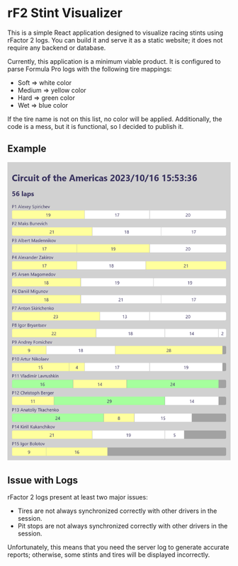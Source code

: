 # rF2 Stint Visualizer

This is a simple React application designed to visualize racing stints using rFactor 2 logs. You can build it and serve it as a static website; it does not require any backend or database.

Currently, this application is a minimum viable product. It is configured to parse Formula Pro logs with the following tire mappings:

-   Soft => white color
-   Medium => yellow color
-   Hard => green color
-   Wet => blue color

If the tire name is not on this list, no color will be applied. Additionally, the code is a mess, but it is functional, so I decided to publish it.

## Example

![rF2 Stint Visualizer: example output](example.jpg)

## Issue with Logs

rFactor 2 logs present at least two major issues:

-   Tires are not always synchronized correctly with other drivers in the session.
-   Pit stops are not always synchronized correctly with other drivers in the session.

Unfortunately, this means that you need the server log to generate accurate reports; otherwise, some stints and tires will be displayed incorrectly.
